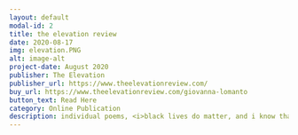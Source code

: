 ```yaml
---
layout: default
modal-id: 2
title: the elevation review
date: 2020-08-17
img: elevation.PNG
alt: image-alt
project-date: August 2020
publisher: The Elevation
publisher_url: https://www.theelevationreview.com/
buy_url: https://www.theelevationreview.com/giovanna-lomanto
button_text: Read Here
category: Online Publication
description: individual poems, <i>black lives do matter, and i know that you know this, but i want you to care</i> and <i>if you listen, you can hear the sound of a tree falling</i> written by giovanna lomanto were published in The Elevation's inaugural edition.
---
```

